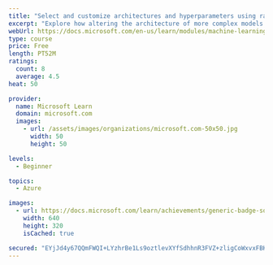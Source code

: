 ```yaml
---
title: "Select and customize architectures and hyperparameters using random forest"
excerpt: "Explore how altering the architecture of more complex models can bring about more effective results."
webUrl: https://docs.microsoft.com/en-us/learn/modules/machine-learning-architectures-and-hyperparameters/
type: course
price: Free
length: PT52M
ratings:
  count: 8
  average: 4.5
heat: 50

provider:
  name: Microsoft Learn
  domain: microsoft.com
  images:
    - url: /assets/images/organizations/microsoft.com-50x50.jpg
      width: 50
      height: 50

levels:
  - Beginner

topics:
  - Azure

images:
  - url: https://docs.microsoft.com/learn/achievements/generic-badge-social.png
    width: 640
    height: 320
    isCached: true

secured: "EYjJd4y67QQmFWQI+LYzhrBe1Ls9oztlevXYfSdhhnR3FVZ+zligCoWxvxFBKYJRnQF9cC1Gv2/E8fekGzOxg83+5QanNaIGp3abHNVpXD6doYjBXW2TV/WaFHYEbL2PquT/CZjbzU6L4+7oA+MFvC0l5mtMhVZf5SDaSNPPMMf9seiud5V2ux7LUBBWZTORDSBVaaG5qZ3o2qLYQ21eueQhuNSc9NGNMAolaU0Jddr7xaDwkhGfEtuJhPBka4+eANhjmOc8pWJgbBxVLFU8d28jjf2dcWLKjDk1mUWsmfyXyB9lt5aM1PRi2NwaqL0PrDL0b+TlgJ8x4tObbV/Dazo/fyPbFTJGlYdzkQcI9CBw7x5YIxZsR6AgBHvFHu+fEI/O6HjMek87YKnlrwagWfWoWIEz72j5zILZHzHxnj0=;WL8NSEO2DqPGEQEiJVPPZA=="
---
```


